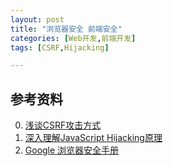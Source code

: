 ```yaml
---
layout: post
title: "浏览器安全 前端安全"
categories: [Web开发,前端开发]
tags: [CSRF,Hijacking]

---
```



## 参考资料
0. [浅谈CSRF攻击方式](http://www.cnblogs.com/hyddd/archive/2009/04/09/1432744.html)
0. [深入理解JavaScript Hijacking原理](http://www.cnblogs.com/hyddd/archive/2009/07/02/1515768.html)
0. [Google 浏览器安全手册](https://code.google.com/p/browsersec/wiki/Main)